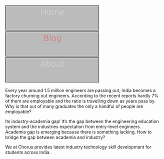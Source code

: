 [![Home](../artifacts/home.svg)](https://chorusio.github.io/chorusio/)
[![Blog](../artifacts/blog.svg)](https://chorusio.github.io/chorusio/blog/)
[![About](../artifacts/about.svg)](https://chorusio.github.io/chorusio/about/)


       
Every year around 1.5 million engineers are passing out, India becomes a factory churning out engineers. According to the recent reports hardly 7% of them are employable and the ratio is travelling down as years pass by. Why is that out of many graduates the only a handful of people are employable?

Its industry-academia gap! It’s the gap between the engineering education system and the industries expectation from entry-level engineers. Academia gap is emerging because there is something lacking.  How to bridge the gap between academia and industry?  

We at Chorus provides latest industry technology skill development for students across India.
